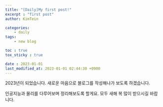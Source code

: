 ```yaml
---
title: "[Daily]My first post!"
excerpt : "first post"
author: KimTein

categories: 
    - daily
tags:
    - new blog

toc : true
tox_sticky : true

date : 2023-01-01
last_modified_at: 2023-01-01 02:44:30 +0900
---
```


2023년이 되었습니다. 새로운 마음으로 블로그를 작성해나가 보도록 하겠습니다. 

인공지능과 물리를 다루어보며 정리해보도록 할게요. 모두 새해 복 많이 받으시길 바랍니다.

